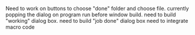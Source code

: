 Need to work on buttons to choose "done" folder and choose file. currently popping the dialog on program run before window build.
need to build "working" dialog box.
need to build "job done" dialog box
need to integrate macro code
